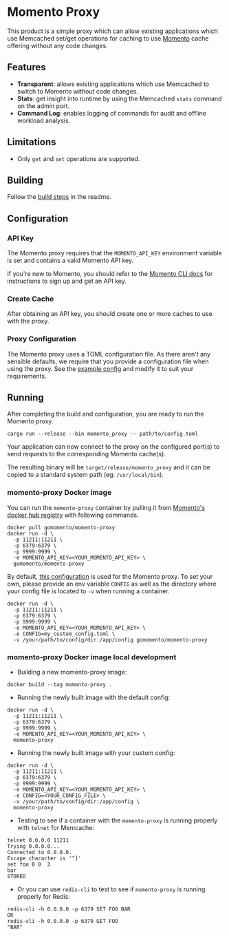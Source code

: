 # Momento Proxy

This product is a simple proxy which can allow existing applications which use
Memcached set/get operations for caching to use [Momento](https://momentohq.com)
cache offering without any code changes.

## Features

- **Transparent**: allows existing applications which use Memcached to switch to
  Momento without code changes.
- **Stats**: get insight into runtime by using the Memcached `stats` command on
  the admin port.
- **Command Log**: enables logging of commands for audit and offline workload
  analysis.

## Limitations

- Only `get` and `set` operations are supported.

## Building

Follow the [build steps](https://github.com/twitter/pelikan#building-pelikan) in the readme.

## Configuration

### API Key

The Momento proxy requires that the `MOMENTO_API_KEY` environment
variable is set and contains a valid Momento API key.

If you're new to Momento, you should refer to the
[Momento CLI docs](https://github.com/momentohq/momento-cli#momento-cli) for
instructions to sign up and get an API key.

### Create Cache

After obtaining an API key, you should create one or more caches to
use with the proxy.

### Proxy Configuration

The Momento proxy uses a TOML configuration file. As there aren't any sensible
defaults, we require that you provide a configuration file when using the proxy.
See the [example config](https://github.com/twitter/pelikan/blob/master/config/momento_proxy.toml) and modify it to suit
your requirements.

## Running

After completing the build and configuration, you are ready to run the Momento
proxy.

`cargo run --release --bin momento_proxy -- path/to/config.toml`

Your application can now connect to the proxy on the configured port(s) to send
requests to the corresponding Momento cache(s).

The resulting binary will be `target/release/momento_proxy` and it can be copied
to a standard system path (eg: `/usr/local/bin`).

### momento-proxy Docker image

You can run the `momento-proxy` container by pulling it from [Momento's](https://momentohq.com/) [docker hub registry](https://hub.docker.com/u/gomomento) with following commands.

```
docker pull gomomento/momento-proxy
docker run -d \
  -p 11211:11211 \
  -p 6379:6379 \
  -p 9999:9999 \
  -e MOMENTO_API_KEY=<YOUR_MOMENTO_API_KEY> \
  gomomento/momento-proxy
```

By default, [this configuration](https://github.com/twitter/pelikan/blob/master/config/momento_proxy.toml) is used for the Momento proxy.
To set your own, please provide an env variable `CONFIG` as well as the directory where your config file is located to `-v` when running a container.

```
docker run -d \
  -p 11211:11211 \
  -p 6379:6379 \
  -p 9999:9999 \
  -e MOMENTO_API_KEY=<YOUR_MOMENTO_API_KEY> \
  -e CONFIG=my_custom_config.toml \
  -v /your/path/to/config/dir:/app/config gomomento/momento-proxy
```

### momento-proxy Docker image local development

- Building a new momento-proxy image:

```
docker build --tag momento-proxy .
```

- Running the newly built image with the default config:

```
docker run -d \
  -p 11211:11211 \
  -p 6379:6379 \
  -p 9999:9999 \
  -e MOMENTO_API_KEY=<YOUR_MOMENTO_API_KEY> \
  momento-proxy
```

- Running the newly built image with your custom config:

```
docker run -d \
  -p 11211:11211 \
  -p 6379:6379 \
  -p 9999:9999 \
  -e MOMENTO_API_KEY=<YOUR_MOMENTO_API_KEY> \
  -e CONFIG=<YOUR_CONFIG_FILE> \
  -v /your/path/to/config/dir:/app/config \
  momento-proxy
```

- Testing to see if a container with the `momento-proxy` is running properly with `telnet` for Memcache:

```
telnet 0.0.0.0 11211
Trying 0.0.0.0...
Connected to 0.0.0.0.
Escape character is '^]'
set foo 0 0  3
bar
STORED
```

- Or you can use `redis-cli` to test to see if `momento-proxy` is running properly for Redis:

```
redis-cli -h 0.0.0.0 -p 6379 SET FOO BAR
OK
redis-cli -h 0.0.0.0 -p 6379 GET FOO
"BAR"
```
